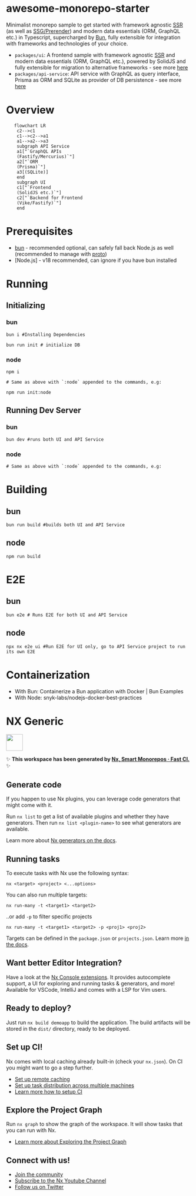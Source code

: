 # awesome-monorepo-starter

Minimalist monorepo sample to get started with framework agnostic [SSR](https://www.sanity.io/glossary/server-side-rendering) (as well as [SSG/Prerender](https://qwik.dev/docs/guides/static-site-generation/)) and modern data essentials (ORM, GraphQL etc.) in Typescript, supercharged by [Bun](https://www.makeuseof.com/what-is-bunjs-why-the-javascript-community-excited/), fully extensible for integration with frameworks and technologies of your choice.

- `packages/ui`: A frontend sample with framework agnostic [SSR](https://www.sanity.io/glossary/server-side-rendering) and modern data essentials (ORM, GraphQL etc.), powered by SolidJS and fully extensible for migration to alternative frameworks - see more [here](./packages/ui/README.md)
- `packages/api-service`: API service with GraphQL as query interface, Prisma as ORM and SQLite as provider of DB persistence - see more [here](./packages/api-service/README.md)

# Overview

```mermaid
   flowchart LR
    c2-->c1
    c1-->c2-->a1
    a1-->a2-->a3
    subgraph API Service
    a1["`GraphQL APIs
    (Fastify/Mercurius)`"]
    a2["`ORM
    (Prisma)`"]
    a3[(SQLite)]
    end
    subgraph UI
    c1["`Frontend
    (SolidJS etc.)`"]
    c2["`Backend for Frontend
    (Vike/Fastify)`"]
    end
```

# Prerequisites

- [bun](https://bun.sh/) - recommended optional, can safely fall back Node.js as well (recommended to manage with [proto](https://moonrepo.dev/blog/proto))
- [Node.js] - v18 recommended, can ignore if you have bun installed

# Running

## Initializing

### bun

```
bun i #Installing Dependencies

bun run init # initialize DB
```

### node

```
npm i

# Same as above with `:node` appended to the commands, e.g:

npm run init:node
```

## Running Dev Server

### bun

```
bun dev #runs both UI and API Service
```

### node

```
# Same as above with `:node` appended to the commands, e.g:
```


# Building

## bun

```
bun run build #builds both UI and API Service
```

## node

```
npm run build
```

# E2E

## bun

```
bun e2e # Runs E2E for both UI and API Service
```

## node

```
npx nx e2e ui #Run E2E for UI only, go to API Service project to run its own E2E
```
# Containerization

- With Bun: Containerize a Bun application with Docker | Bun Examples
- With Node: snyk-labs/nodejs-docker-best-practices

# NX Generic

<a alt="Nx logo" href="https://nx.dev" target="_blank" rel="noreferrer"><img src="https://raw.githubusercontent.com/nrwl/nx/master/images/nx-logo.png" width="45"></a>

✨ **This workspace has been generated by [Nx, Smart Monorepos · Fast CI.](https://nx.dev)** ✨

## Generate code

If you happen to use Nx plugins, you can leverage code generators that might come with it.

Run `nx list` to get a list of available plugins and whether they have generators. Then run `nx list <plugin-name>` to see what generators are available.

Learn more about [Nx generators on the docs](https://nx.dev/plugin-features/use-code-generators).

## Running tasks

To execute tasks with Nx use the following syntax:

```
nx <target> <project> <...options>
```

You can also run multiple targets:

```
nx run-many -t <target1> <target2>
```

..or add `-p` to filter specific projects

```
nx run-many -t <target1> <target2> -p <proj1> <proj2>
```

Targets can be defined in the `package.json` or `projects.json`. Learn more [in the docs](https://nx.dev/core-features/run-tasks).

## Want better Editor Integration?

Have a look at the [Nx Console extensions](https://nx.dev/nx-console). It provides autocomplete support, a UI for exploring and running tasks & generators, and more! Available for VSCode, IntelliJ and comes with a LSP for Vim users.

## Ready to deploy?

Just run `nx build demoapp` to build the application. The build artifacts will be stored in the `dist/` directory, ready to be deployed.

## Set up CI!

Nx comes with local caching already built-in (check your `nx.json`). On CI you might want to go a step further.

- [Set up remote caching](https://nx.dev/core-features/share-your-cache)
- [Set up task distribution across multiple machines](https://nx.dev/nx-cloud/features/distribute-task-execution)
- [Learn more how to setup CI](https://nx.dev/recipes/ci)

## Explore the Project Graph
Run `nx graph` to show the graph of the workspace.
It will show tasks that you can run with Nx.

- [Learn more about Exploring the Project Graph](https://nx.dev/core-features/explore-graph)

## Connect with us!

- [Join the community](https://nx.dev/community)
- [Subscribe to the Nx Youtube Channel](https://www.youtube.com/@nxdevtools)
- [Follow us on Twitter](https://twitter.com/nxdevtools)

